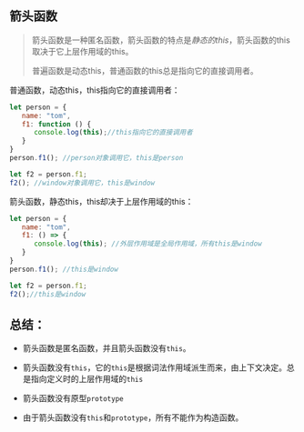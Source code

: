 ## 箭头函数

> 箭头函数是一种匿名函数，箭头函数的特点是*静态的this*，箭头函数的this取决于它上层作用域的this。
>
> 普遍函数是动态this，普通函数的this总是指向它的直接调用者。

普通函数，动态this，this指向它的直接调用者：

```js
let person = {
   name: "tom",
   f1: function () {
      console.log(this);//this指向它的直接调用者
   }
}
person.f1(); //person对象调用它，this是person

let f2 = person.f1;
f2(); //window对象调用它，this是window
```



箭头函数，静态this，this却决于上层作用域的this：

```js
let person = {
   name: "tom",
   f1: () => {
      console.log(this); //外层作用域是全局作用域，所有this是window
   }
}
person.f1(); //this是window

let f2 = person.f1;
f2();//this是window
```

## 总结：

- 箭头函数是匿名函数，并且箭头函数没有`this`。

- 箭头函数没有`this`，它的`this`是根据词法作用域派生而来，由上下文决定。总是指向定义时的上层作用域的`this`

- 箭头函数没有原型`prototype`

- 由于箭头函数没有`this`和`prototype`，所有不能作为构造函数。

  

